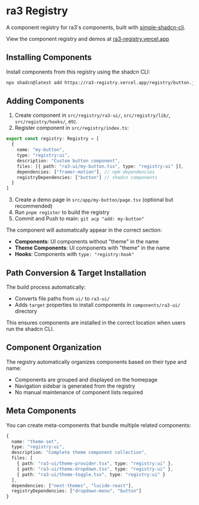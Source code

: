 # ra3 Registry

A component registry for ra3's components, built with [simple-shadcn-cli](https://github.com/Alwurts/simple-shadcn-cli).

View the component registry and demos at [ra3-registry.vercel.app](https://ra3-registry.vercel.app)

## Installing Components

Install components from this registry using the shadcn CLI:

```bash
npx shadcn@latest add https://ra3-registry.vercel.app/registry/button.json
```

## Adding Components

1. Create component in `src/registry/ra3-ui/`, `src/registry/lib/`, `src/registry/hooks/`, etc.
2. Register component in `src/registry/index.ts`:

```ts
export const registry: Registry = [
  {
    name: "my-button",
    type: "registry:ui", 
    description: "Custom button component",
    files: [{ path: "ra3-ui/my-button.tsx", type: "registry:ui" }],
    dependencies: ["framer-motion"], // npm dependencies
    registryDependencies: ["button"] // shadcn components
  }
]
```

3. Create a demo page in `src/app/my-button/page.tsx` (optional but recommended)
4. Run `pnpm register` to build the registry
5. Commit and Push to main: `git acp "add: my-button"`

The component will automatically appear in the correct section:
- **Components**: UI components without "theme" in the name
- **Theme Components**: UI components with "theme" in the name  
- **Hooks**: Components with `type: "registry:hook"`

## Path Conversion & Target Installation

The build process automatically:
- Converts file paths from `ui/` to `ra3-ui/` 
- Adds `target` properties to install components in `components/ra3-ui/` directory

This ensures components are installed in the correct location when users run the shadcn CLI.

## Component Organization

The registry automatically organizes components based on their type and name:

- Components are grouped and displayed on the homepage
- Navigation sidebar is generated from the registry
- No manual maintenance of component lists required

## Meta Components

You can create meta-components that bundle multiple related components:

```ts
{
  name: "theme-set",
  type: "registry:ui",
  description: "Complete theme component collection",
  files: [
    { path: "ra3-ui/theme-provider.tsx", type: "registry:ui" },
    { path: "ra3-ui/theme-dropdown.tsx", type: "registry:ui" },
    { path: "ra3-ui/theme-toggle.tsx", type: "registry:ui" }
  ],
  dependencies: ["next-themes", "lucide-react"],
  registryDependencies: ["dropdown-menu", "button"]
}
```